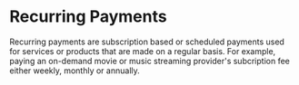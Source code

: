 # Recurring Payments

Recurring payments are subscription based or scheduled payments used for services or products that are made on a regular basis. For example,  paying an on-demand movie or music streaming provider's subcription fee either weekly, monthly or annually.

